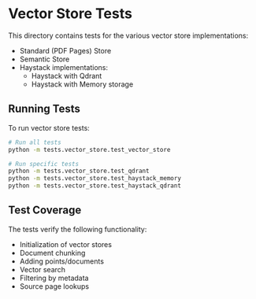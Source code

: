 # Vector Store Tests

This directory contains tests for the various vector store implementations:

- Standard (PDF Pages) Store
- Semantic Store 
- Haystack implementations:
  - Haystack with Qdrant
  - Haystack with Memory storage

## Running Tests

To run vector store tests:

```bash
# Run all tests
python -m tests.vector_store.test_vector_store

# Run specific tests
python -m tests.vector_store.test_qdrant
python -m tests.vector_store.test_haystack_memory
python -m tests.vector_store.test_haystack_qdrant
```

## Test Coverage

The tests verify the following functionality:

- Initialization of vector stores
- Document chunking
- Adding points/documents
- Vector search
- Filtering by metadata
- Source page lookups 